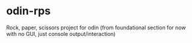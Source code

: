 # odin-rps
Rock, paper, scissors project for odin (from foundational section for now with no GUI, just console output/interaction)
